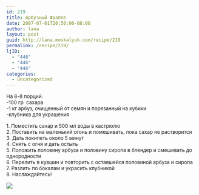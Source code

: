 ```yaml
---
id: 219
title: Арбузный Фраппе
date: 2007-07-01T20:50:00-08:00
author: lana
layout: post
guid: http://lana.moskalyuk.com/recipe/219
permalink: /recipe/219/
ljID:
  - "446"
  - "446"
  - "446"
categories:
  - Uncategorized
---
```

<font size="-1"><img alt="" src="http://farm2.static.flickr.com/1020/690858114_a4e2782452.jpg?v=0" /><br />На 6-8 порций:<br />-100 гр&nbsp; сахара<br /> -1 кг арбуз, очищенный от семян и порезанный на кубики<br />-клубника для украшения</font>

 <font size="-1">1. Поместить сахар и 500 мл воды в кастрюлю<br />2. Поставить на маленький огонь и помешивать, пока сахар не растворится<br />3. Дать покипеть около 5 минут<br />4. Снять с огня и дать остыть<br /> 5. Положить половину арбуза и половину сиропа в блендер и смешивать до однородности<br />6. Перелить в кувшин и повторить с оставшейся половиной арбуза и сиропа<br /> 7. Разлить по бокалам и украсить клубникой<br />8. Наслаждайтесь!</font>

![](http://farm2.static.flickr.com/1049/690834696_857b3ebce0.jpg?v=0)